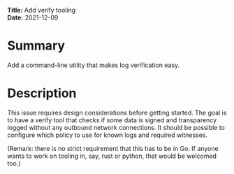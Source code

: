 **Title:** Add verify tooling </br>
**Date:** 2021-12-09 </br>

# Summary
Add a command-line utility that makes log verification easy.

# Description
This issue requires design considerations before getting started.  The goal is
to have a verify tool that checks if some data is signed and transparency logged
without any outbound network connections.  It should be possible to configure
which policy to use for known logs and required witnesses.

(Remark: there is no strict requirement that this has to be in Go.  If anyone
wants to work on tooling in, say, rust or python, that would be welcomed too.)
